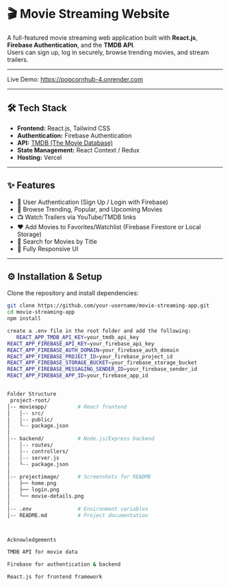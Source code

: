 # 🎬 Movie Streaming Website

A full-featured movie streaming web application built with **React.js**, **Firebase Authentication**, and the **TMDB API**.  
Users can sign up, log in securely, browse trending movies, and stream trailers.

---

Live Demo: https://popcornhub-4.onrender.com

---
## 🛠️ Tech Stack

- **Frontend:** React.js, Tailwind CSS 
- **Authentication:** Firebase Authentication
- **API:** [TMDB (The Movie Database)](https://www.themoviedb.org/documentation/api)
- **State Management:** React Context / Redux
- **Hosting:** Vercel 

---

## ✨ Features

- 🔐 User Authentication (Sign Up / Login with Firebase)  
- 🎥 Browse Trending, Popular, and Upcoming Movies  
- 📺 Watch Trailers via YouTube/TMDB links  
- ❤️ Add Movies to Favorites/Watchlist (Firebase Firestore or Local Storage)  
- 🔎 Search for Movies by Title  
- 📱 Fully Responsive UI  

---

## ⚙️ Installation & Setup

Clone the repository and install dependencies:

```bash
git clone https://github.com/your-username/movie-streaming-app.git
cd movie-streaming-app
npm install

create a .env file in the root folder and add the following:
   REACT_APP_TMDB_API_KEY=your_tmdb_api_key
REACT_APP_FIREBASE_API_KEY=your_firebase_api_key
REACT_APP_FIREBASE_AUTH_DOMAIN=your_firebase_auth_domain
REACT_APP_FIREBASE_PROJECT_ID=your_firebase_project_id
REACT_APP_FIREBASE_STORAGE_BUCKET=your_firebase_storage_bucket
REACT_APP_FIREBASE_MESSAGING_SENDER_ID=your_firebase_sender_id
REACT_APP_FIREBASE_APP_ID=your_firebase_app_id


Folder Structure
 project-root/
│-- movieapp/          # React frontend
│   │-- src/
│   │-- public/
│   └-- package.json
│
│-- backend/           # Node.js/Express backend
│   │-- routes/
│   │-- controllers/
│   │-- server.js
│   └-- package.json
│
│-- projectimage/      # Screenshots for README
│   ├── home.png
│   ├── login.png
│   └── movie-details.png
│
│-- .env               # Environment variables
│-- README.md          # Project documentation



Acknowledgements

TMDB API for movie data

Firebase for authentication & backend

React.js for frontend framework

